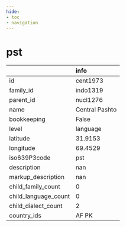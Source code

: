 ```yaml
---
hide:
- toc
- navigation
---
```

# pst
|                      | info           |
|:---------------------|:---------------|
| id                   | cent1973       |
| family_id            | indo1319       |
| parent_id            | nucl1276       |
| name                 | Central Pashto |
| bookkeeping          | False          |
| level                | language       |
| latitude             | 31.9153        |
| longitude            | 69.4529        |
| iso639P3code         | pst            |
| description          | nan            |
| markup_description   | nan            |
| child_family_count   | 0              |
| child_language_count | 0              |
| child_dialect_count  | 2              |
| country_ids          | AF PK          |